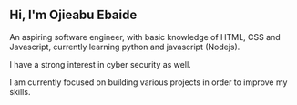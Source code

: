 ## Hi, I'm Ojieabu Ebaide

An aspiring software engineer, with basic knowledge of HTML, CSS and Javascript, currently learning python and javascript (Nodejs).

I have a strong interest in cyber security as well.

I am currently focused on building various projects in order to improve my skills.
